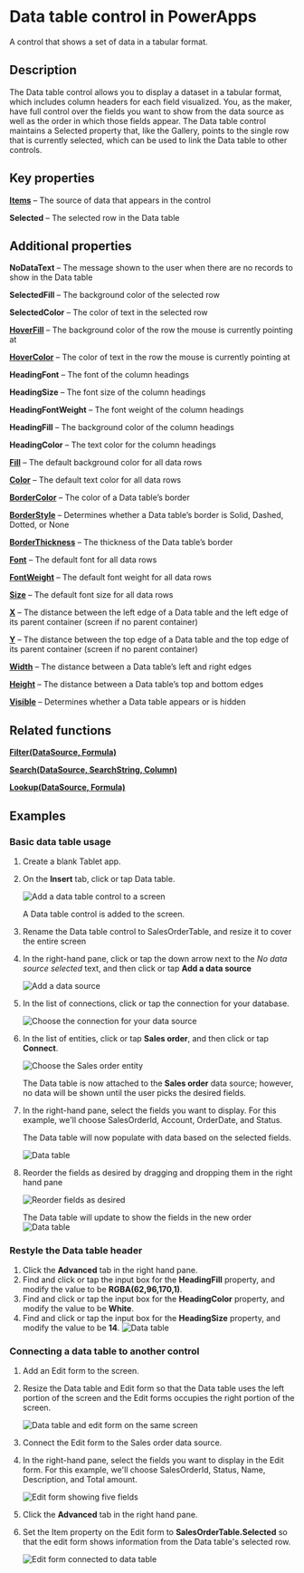 <properties
	pageTitle="Data table control in PowerApps"
	description="Data table control in PowerApps."
	services="powerapps"
	documentationCenter="na"
	authors="jasongre"
	manager="kfend"
	editor=""
	tags=""/>

<tags
   ms.service="powerapps"
   ms.devlang="na"
   ms.topic="article"
   ms.tgt_pltfrm="na"
   ms.workload="na"
   ms.date="04/24/2017"
   ms.author="kfend"/>
   
# Data table control in PowerApps

A control that shows a set of data in a tabular format. 

## Description
The Data table control allows you to display a dataset in a tabular format, which includes column headers for each field visualized. You, as the maker, have full control over the fields you want to show from the data source as well as the order in which those fields appear. The Data table control maintains a Selected property that, like the Gallery, points to the single row that is currently selected, which can be used to link the Data table to other controls.  

## Key properties
[**Items**](https://powerapps.microsoft.com/en-us/tutorials/properties-core/ "Items") – The source of data that appears in the control

**Selected** – The selected row in the Data table


 ## Additional properties
**NoDataText** – The message shown to the user when there are no records to show in the Data table

**SelectedFill** – The background color of the selected row

**SelectedColor** – The color of text in the selected row

[**HoverFill**](https://powerapps.microsoft.com/en-us/tutorials/properties-color-border/ "HoverFill") – The background color of the row the mouse is currently pointing at

[**HoverColor**](https://powerapps.microsoft.com/en-us/tutorials/properties-color-border/ "HoverColor") – The color of text in the row the mouse is currently pointing at

**HeadingFont** – The font of the column headings

**HeadingSize** – The font size of the column headings

**HeadingFontWeight** – The font weight of the column headings

**HeadingFill** – The background color of the column headings

**HeadingColor** – The text color for the column headings

[**Fill**](https://powerapps.microsoft.com/en-us/tutorials/properties-color-border/ "Fill") – The default background color for all data rows

[**Color**](https://powerapps.microsoft.com/en-us/tutorials/properties-color-border/ "Color") – The default text color for all data rows

[**BorderColor**](https://powerapps.microsoft.com/en-us/tutorials/properties-color-border/ "BorderColor") – The color of a Data table’s border

[**BorderStyle**](https://powerapps.microsoft.com/en-us/tutorials/properties-color-border/ "BorderStyle") – Determines whether a Data table’s border is Solid, Dashed, Dotted, or None

[**BorderThickness**](https://powerapps.microsoft.com/en-us/tutorials/properties-color-border/ "BorderThickness") – The thickness of the Data table’s border

[**Font**](https://powerapps.microsoft.com/en-us/tutorials/properties-text/ "Font") – The default font for all data rows

[**FontWeight**](https://powerapps.microsoft.com/en-us/tutorials/properties-text/ "FontWeight") – The default font weight for all data rows

[**Size**](https://powerapps.microsoft.com/en-us/tutorials/properties-text/ "Size") – The default font size for all data rows

[**X**](https://powerapps.microsoft.com/en-us/tutorials/properties-size-location/ "X") – The distance between the left edge of a Data table and the left edge of its parent container (screen if no parent container)

[**Y**](https://powerapps.microsoft.com/en-us/tutorials/properties-size-location/ "Y") – The distance between the top edge of a Data table and the top edge of its parent container (screen if no parent container)

[**Width**](https://powerapps.microsoft.com/en-us/tutorials/properties-size-location/ "Width") – The distance between a Data table’s left and right edges

[**Height**](https://powerapps.microsoft.com/en-us/tutorials/properties-size-location/ "Height") – The distance between a Data table’s top and bottom edges

[**Visible**](https://powerapps.microsoft.com/en-us/tutorials/properties-core/ "Visible") – Determines whether a Data table appears or is hidden


## Related functions
[**Filter(DataSource, Formula)**](https://powerapps.microsoft.com/en-us/tutorials/function-filter-lookup/ "Filter(DataSource, Formula)")

[**Search(DataSource, SearchString, Column)**](https://powerapps.microsoft.com/en-us/tutorials/function-filter-lookup/ "Search(DataSource, SearchString, Column)")

[**Lookup(DataSource, Formula)**](https://powerapps.microsoft.com/en-us/tutorials/function-filter-lookup/ "Lookup(DataSource, Formula)")

## Examples
### Basic data table usage 
1. Create a blank Tablet app.
2. On the **Insert** tab, click or tap Data table.

   ![Add a data table control to a screen](Media/insertDataTable.png "Add a data table control to a screen")

   A Data table control is added to the screen. 

3. Rename the Data table control to SalesOrderTable, and resize it to cover the entire screen 
4. In the right-hand pane, click or tap the down arrow next to the *No data source selected* text, and then click or tap **Add a data source**

   ![Add a data source](Media/addDataToDataTable.png "Add a data source")
    
5. In the list of connections, click or tap the connection for your database.

   ![Choose the connection for your data source](Media/chooseCDSDataTable.png "Choose your data connection")

6. In the list of entities, click or tap **Sales order**, and then click or tap **Connect**.

   ![Choose the **Sales order** entity](Media/chooseSODataTable.png "Choose the Sales order entity")

   The Data table is now attached to the **Sales order** data source; however, no data will be shown until the user picks the desired fields.   

7. In the right-hand pane, select the fields you want to display. For this example, we'll choose SalesOrderId, Account, OrderDate, and Status. 

   The Data table will now populate with data based on the selected fields.
   
   ![Data table](Media/preOrderDataTable.png "Data table")

8. Reorder the fields as desired by dragging and dropping them in the right hand pane

   ![Reorder fields as desired](Media/fieldReorderDataTable.png)

   The Data table will update to show the fields in the new order
   ![Data table](Media/postOrderDataTable.png "Data table")

### Restyle the Data table header
1. Click the **Advanced** tab in the right hand pane.
2. Find and click or tap the input box for the **HeadingFill** property, and modify the value to be **RGBA(62,96,170,1)**.
3. Find and click or tap the input box for the **HeadingColor** property, and modify the value to be **White**.
4. Find and click or tap the input box for the **HeadingSize** property, and modify the value to be **14**. 
   ![Data table](Media/restyledDataTable.png "Data table")

### Connecting a data table to another control
1. Add an Edit form to the screen.
2. Resize the Data table and Edit form so that the Data table uses the left portion of the screen and the Edit forms occupies the right portion of the screen.

   ![Data table and edit form on the same screen](Media/dataTableEmptyForm.png "Data table and edit form on the same screen")
   
3. Connect the Edit form to the Sales order data source. 
4. In the right-hand pane, select the fields you want to display in the Edit form. For this example, we'll choose SalesOrderId, Status, Name, Description, and Total amount.

   ![Edit form showing five fields](Media/dataTableDisconnectedForm.png "Edit form showing five fields")
   
3. Click the **Advanced** tab in the right hand pane. 
4. Set the Item property on the Edit form to **SalesOrderTable.Selected** so that the edit form shows information from the Data table's selected row. 

   ![Edit form connected to data table](Media/connectedFormDataTable.png "Edit form connected to data table")
